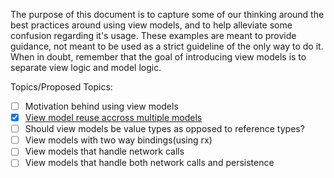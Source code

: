 The purpose of this document is to capture some of our thinking around the best practices around using view models, and to help alleviate some confusion regarding it's usage. 
These examples are meant to provide guidance, not meant to be used as a strict guideline of the only way to do it.
When in doubt, remember that the goal of introducing view models is to separate view logic and model logic.


Topics/Proposed Topics:
- [ ] Motivation behind using view models
- [x] [View model reuse accross multiple models](view-model-reuse.md)
- [ ] Should view models be value types as opposed to reference types?
- [ ] View models with two way bindings(using rx)
- [ ] View models that handle network calls
- [ ] View models that handle both network calls and persistence
